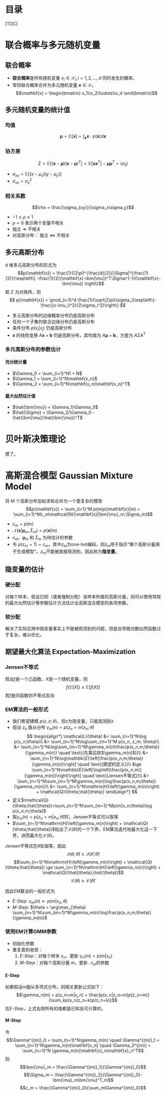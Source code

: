 # 目录
[TOC]


# 联合概率与多元随机变量

## 联合概率
- **联合概率**是所有随机变量 $x_i \in \mathcal{X}_i, i = 1,2,\dots,d$ 同时发生的概率。
- 常将联合概率合并为多元随机变量 $\mathbf{x} \in \mathcal{X}$。
$$\mathbf{x} = \begin{bmatrix} x_1\\x_2\\\vdots\\x_d \end{bmatrix}$$

## 多元随机变量的统计值

### 均值
$$\bm{\mu} = \mathbb{E}[\mathbf{x}] = \int_{\mathbf{x}}\mathbf{x}\cdot p(\mathbf{x})\mathrm{d}\mathbf{x}$$

### 协方差
$$\Sigma = \mathbb{E}[(\mathbf{x} - \bm{\mu})(\mathbf{x}-\bm{\mu})^T]=\mathbb{E}[\mathbf{x}\mathbf{x}^T]-\bm{\mu}\bm{\mu}^T = (\sigma_{ij})$$
- $\sigma_{xy} = \mathbb{E}[(x-\mu_x)(y-\mu_y)]$
- $\sigma_{xx} = \sigma_x^2$

### 相关系数
$$\rho = \frac{\sigma_{xy}}{\sigma_x\sigma_y}$$
- $-1 \le \rho \le 1$
- $\rho = 0$ 表示两个变量不相关
- 独立 $\Rightarrow$ 不相关
- 对高斯分布： 独立 $\Leftrightarrow$ 不相关

## 多元高斯分布
$d$ 维多元高斯分布的形式为
$$p(\mathbf{x}) = \frac{1}{(2\pi)^{\frac{d}{2}}|\Sigma|^{\frac{1}{2}}}\exp\left\{ -\frac{1}{2}(\mathbf{x}-\bm{\mu})^T\Sigma^{-1}(\mathbf{x}-\bm{\mu}) \right\}$$
若 $\Sigma$ 为对角阵，则
$$ p(\mathbf{x}) = \prod_{i=1}^d \frac{1}{\sqrt{2\pi}\sigma_i}\exp\left\{-\frac{(x-\mu_i)^2}{2\sigma_i^2}\right\} $$
- 多元高斯分布的边缘概率分布仍是高斯分布
- 任何一个子集的联合边缘分布仍是高斯分布
- 条件分布 $p(x_i|x_j)$ 仍是高斯分布
- $\mathbf{x}$ 的线性变换 $A\mathbf{x}+\mathbf{b}$ 仍是高斯分布，其均值为 $A\bm{\mu} + \mathbf{b}$，方差为 $A \Sigma A^T$

### 多元高斯分布的参数估计
#### 充分统计量
- $\Gamma_0 = \sum_{i=1}^N1 = N$
- $\Gamma_1 = \sum_{i=1}^N\mathbf{x_n}$
- $\Gamma_2 = \sum_{i=1}^N\mathbf{x_n}\mathbf{x_n}^T$
#### 最大似然估计值
- $\hat{\bm{\mu}} = \Gamma_1/\Gamma_0$
- $\hat{\Sigma} = \Gamma_2/\Gamma_0 - \hat{\bm{\mu}}\hat{\bm{\mu}}^T$


# 贝叶斯决策理论
摸了。


# 高斯混合模型 Gaussian Mixture Model
将 $M$ 个高斯分布加权求和合并为一个更复杂的模型
$$p(\mathbf{x}) = \sum_{i=1}^M p(m)p(\mathbf{x}|m) = \sum_{i=1}^Mc_m\mathcal{N}(\mathbf{x}|\bm{\mu}_m,\Sigma_m)$$
- $c_m = p(m)$
- $\mathcal{N}(\mathbf{x}|\bm{\mu}_m,\Sigma_m) = p(\mathbf{x}|m)$
- $c_m$、$\bm{\mu}_m$ 和 $\Sigma_m$ 为待估计的参数
- 令 $p(z_m = 1) = c_m$，其中$z_m$为one-hot编码，则$z_m$用于指示“哪个高斯分量用于生成模型”。$z_m$不能被直接观测到，因此称为**隐变量**。

## 隐变量的估计
### 硬分配
对每个样本，假设已知（或者强制分配）该样本所属的高斯分量，则可以使用常规的最大似然估计等参数估计方法估计出高斯混合模型的各项参数。
### 软分配
解决了实际应用中隐变量事实上不能被观测到的问题，但是会导致对数似然函数过于复杂，难以优化。

## 期望最大化算法 Expectation-Maximization
### Jensen不等式
假设$f$是一个凸函数，$X$是一个随机变量，则
$$f(\mathbb{E}[X]) \le \mathbb{E}[f(X)]$$
若$f$是凹函数则不等式反向

### EM算法的一般形式
- 我们希望建模 $p(x,z;\theta)$，但$z$为隐变量，只能观测到$x$
- 假设 $z_n$ 服从分布 $\gamma_m(n) = p(z_n=m|x_n;\hat{\theta})$
$$
\begin{align*}
\mathcal{L}(\theta) &= \sum_{n=1}^N\log p(x_n;\theta)\\
&= \sum_{n=1}^N\log\sum_{m=1}^M p(x_n, z_m; \theta)\\
&= \sum_{n=1}^N\log\sum_{m=1}^M\gamma_m(n)\frac{p(x_n,m;\theta)}{\gamma_m(n)} \quad \text{(先乘后除$\gamma_m(n)$)}\\
&= \sum_{n=1}^N\log\mathbb{E}\left[\frac{p(x_n,m;\theta)}{\gamma_m(n)}\right] \quad \text{(期望的定义)}\\
&\ge \sum_{n=1}^N\mathbb{E}\left[\log\left(\frac{p(x_n,m)}{\gamma_m(n)}\right)\right] \quad \text{(Jensen不等式)}\\
&= \sum_{n=1}^N\sum_{m=1}^M\gamma_m(n)\log\frac{p(x_n,m;\theta)}{\gamma_m(n)}\\
&= \sum_{n=1}^N\mathrm{H}\left(\gamma_m(n)\right) + \mathcal{Q}(\theta;\hat{\theta})
\end{align*}
$$
- 定义$\mathcal{Q}(\theta;\hat{\theta})=\sum_{n=1}^N\sum_{m=1}^Mp(m|x_n;\theta)\log p(x_n,m;\theta)$
- 取$\gamma_m(n) = p(z_n=m|x_n;\hat{\theta})$时，Jensen不等式可以取等
- $\sum_{n=1}^N\mathrm{H}\left(\gamma_m(n)\right) + \mathcal{Q}(\theta;\hat{\theta})$给出了$\mathcal{L}(\theta)$的一个下界，EM算法迭代地最大化这一下界，进而最大化$\mathcal{L}(\theta)$。

Jensen不等式在$\hat{\theta}$处取等，因此
$$\mathcal{Q}(\theta;\hat{\theta}) \ge \mathcal{Q}(\hat{\theta};\hat{\theta})$$
$$\sum_{n=1}^N\mathrm{H}\left(\gamma_m(n)\right) + \mathcal{Q}(\theta;\hat{\theta}) \ge \sum_{n=1}^N\mathrm{H}\left(\gamma_m(n)\right) + \mathcal{Q}(\hat{\theta};\hat{\theta})$$
$$\mathcal{L}(\theta) \ge \mathcal{L}(\hat{\theta})$$

因此EM算法的一般形式为
- *E-Step*: $\gamma_m(n) \leftarrow p(m|x_n;\theta)$
- *M-Step*: $\theta = \arg\max_{\theta} \sum_{n=1}^N\sum_{m=1}^M\gamma_m(n)\log\frac{p(x_n,m;\theta)}{\gamma_m(n)}$


### 使用EM计算GMM参数
- 初始化参数
- 重复直到收敛：
   1. *E-Step*：对每个样本 $x_n$，更新 $\gamma_n(m) = p(m|x_n)$
   2. *M-Step*：对每个高斯分量 $m$，更新 $\mathcal{N}_m$的参数

#### E-Step
如果假设$m$服从多项式分布，则相关更新公式如下：
$$\gamma_n(m) = p(z_n=m|x_n) = \frac{p(x_n|z_n=m)p(z_n=m)}{\sum_kp(x_n|z_n=k)p(z_n=k)}$$
在*E-Step*，上式右侧所有的值都是已知且可计算的。
#### M-Step
令
$$\Gamma^{(m)}_0 = \sum_{n=1}^N\gamma_m(n) \quad \Gamma^{(m)}_1 = \sum_{n=1}^N\gamma_m(n)\mathbf{x_n} \quad \Gamma_2^{(m)} = \sum_{n=1}^N \gamma_m(n)\mathbf{x}_n\mathbf{x}_n^T$$
则
$$\bm{\mu}_m = \frac{\Gamma^{(m)}_1}{\Gamma^{(m)}_0}$$
$$\Sigma_m = \frac{\Gamma^{(m)}_2}{\Gamma^{(m)}_0}-\bm{\mu}_m\bm{\mu}^T_m$$
$$c_m = \frac{\Gamma^{(m)}_0}{\sum_m\Gamma^{(m)}_0}$$

